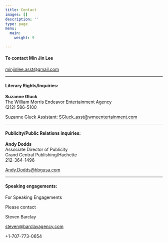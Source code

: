 ```yaml
---
title: Contact
images: []
description: ''
type: page
menu:
  main:
    weight: 9

---
```

#### To contact Min Jin Lee

minjinlee.asst@gmail.com

***

#### Literary Rights/Inquiries:

**Suzanne Gluck**  
The William Morris Endeavor Entertainment Agency  
(212) 586-5100

Suzanne Gluck Assistant:   SGluck_asst@wmeentertainment.com

***

#### Publicity/Public Relations inquiries:

**Andy Dodds**  
Associate Director of Publicity  
Grand Central Publishing/Hachette  
212-364-1496

Andy.Dodds@hbgusa.com

***

#### Speaking engagements:

For Speaking Engagements

Please contact

Steven Barclay

[steven@barclayagency.com](mailto:steven@barclayagency.com)

\+1-707-773-0654
